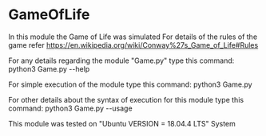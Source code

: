 # GameOfLife

In this module the Game of Life was simulated
For details of the rules of the game refer https://en.wikipedia.org/wiki/Conway%27s_Game_of_Life#Rules

For any details regarding the module "Game.py" type this command:
python3 Game.py --help

For simple execution of the module type this command:
python3 Game.py

For other details about the syntax of execution for this module type this command:
python3 Game.py --usage

This module was tested on "Ubuntu VERSION = 18.04.4 LTS" System 
